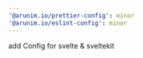 ```yaml
---
'@arunim.io/prettier-config': minor
'@arunim.io/eslint-config': minor
---
```


add Config for svelte & sveltekit
